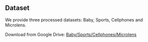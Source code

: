 ## Dataset

We provide three processed datasets: Baby, Sports, Cellphones and Microlens.

Download from Google Drive: [Baby/Sports/Cellphones/Microlens](https://drive.google.com/drive/folders/1qvnvYHXSxHgpdYeT9j1mO2bcq0H1-TS4?usp=drive_link)
